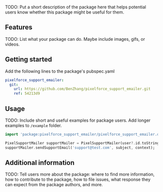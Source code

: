 <!-- 
This README describes the package. If you publish this package to pub.dev,
this README's contents appear on the landing page for your package.

For information about how to write a good package README, see the guide for
[writing package pages](https://dart.dev/guides/libraries/writing-package-pages). 

For general information about developing packages, see the Dart guide for
[creating packages](https://dart.dev/guides/libraries/create-library-packages)
and the Flutter guide for
[developing packages and plugins](https://flutter.dev/developing-packages). 
-->

TODO: Put a short description of the package here that helps potential users
know whether this package might be useful for them.

## Features

TODO: List what your package can do. Maybe include images, gifs, or videos.

## Getting started

Add the following lines to the package's pubspec.yaml

```yaml
pixelforce_support_emailer:
  git:
    url: https://github.com/BenZhang/pixelforce_support_emailer.git
    ref: 54213d9
```

## Usage

TODO: Include short and useful examples for package users. Add longer examples
to `/example` folder. 

```dart
import 'package:pixelforce_support_emailer/pixelforce_support_emailer.dart';

PixelSupportMailer supportMailer = PixelSupportMailer(user?.id.toString());
supportMailer.sendSupportEmail('support@test.com', subject, context);
```

## Additional information

TODO: Tell users more about the package: where to find more information, how to 
contribute to the package, how to file issues, what response they can expect 
from the package authors, and more.
